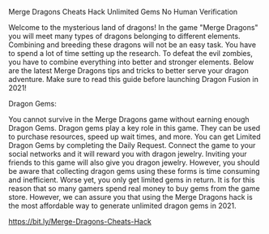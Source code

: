 Merge Dragons Cheats Hack Unlimited Gems No Human Verification

Welcome to the mysterious land of dragons! In the game "Merge Dragons" you will meet many types of dragons belonging to different elements. Combining and breeding these dragons will not be an easy task. You have to spend a lot of time setting up the research. To defeat the evil zombies, you have to combine everything into better and stronger elements. Below are the latest Merge Dragons tips and tricks to better serve your dragon adventure. Make sure to read this guide before launching Dragon Fusion in 2021!

Dragon Gems:

You cannot survive in the Merge Dragons game without earning enough Dragon Gems. Dragon gems play a key role in this game. They can be used to purchase resources, speed up wait times, and more. You can get Limited Dragon Gems by completing the Daily Request. Connect the game to your social networks and it will reward you with dragon jewelry. Inviting your friends to this game will also give you dragon jewelry. However, you should be aware that collecting dragon gems using these forms is time consuming and inefficient. Worse yet, you only get limited gems in return. It is for this reason that so many gamers spend real money to buy gems from the game store. However, we can assure you that using the Merge Dragons hack is the most affordable way to generate unlimited dragon gems in 2021.

https://bit.ly/Merge-Dragons-Cheats-Hack
